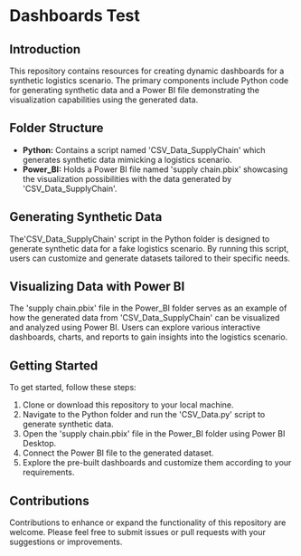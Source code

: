 # Dashboards Test

## Introduction

This repository contains resources for creating dynamic dashboards for a synthetic logistics scenario. 
The primary components include Python code for generating synthetic data and a Power BI file demonstrating the visualization capabilities using the generated data.

## Folder Structure

- **Python:** Contains a script named 'CSV_Data_SupplyChain' which generates synthetic data mimicking a logistics scenario.
- **Power_BI:** Holds a Power BI file named 'supply chain.pbix' showcasing the visualization possibilities with the data generated by 'CSV_Data_SupplyChain'.

## Generating Synthetic Data

The'CSV_Data_SupplyChain' script in the Python folder is designed to generate synthetic data for a fake logistics scenario. By running this script, users can customize and generate datasets tailored to their specific needs.

## Visualizing Data with Power BI

The 'supply chain.pbix' file in the Power_BI folder serves as an example of how the generated data from 'CSV_Data_SupplyChain' can be visualized and analyzed using Power BI. Users can explore various interactive dashboards, charts, and reports to gain insights into the logistics scenario.

## Getting Started

To get started, follow these steps:

1. Clone or download this repository to your local machine.
2. Navigate to the Python folder and run the 'CSV_Data.py' script to generate synthetic data.
3. Open the 'supply chain.pbix' file in the Power_BI folder using Power BI Desktop.
4. Connect the Power BI file to the generated dataset.
5. Explore the pre-built dashboards and customize them according to your requirements.

## Contributions

Contributions to enhance or expand the functionality of this repository are welcome. Please feel free to submit issues or pull requests with your suggestions or improvements.
